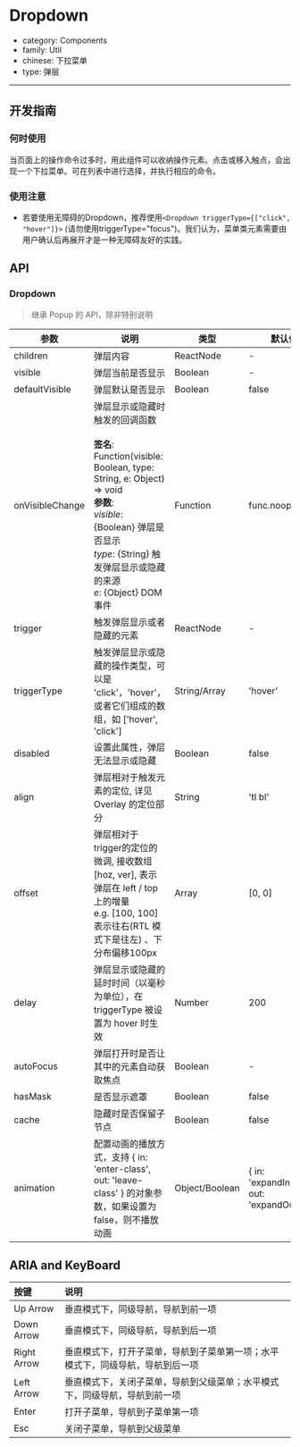 # Dropdown

-   category: Components
-   family: Util
-   chinese: 下拉菜单
-   type: 弹层

---

## 开发指南

### 何时使用

当页面上的操作命令过多时，用此组件可以收纳操作元素。点击或移入触点，会出现一个下拉菜单。可在列表中进行选择，并执行相应的命令。

### 使用注意

-   若要使用无障碍的Dropdown，推荐使用`<Dropdown triggerType={["click", "hover"]}>` (请勿使用triggerType="focus")。我们认为，菜单类元素需要由用户确认后再展开才是一种无障碍友好的实践。

## API

### Dropdown

> 继承 Popup 的 API，除非特别说明

| 参数              | 说明                                                                                                                                                                                              | 类型             | 默认值                                        |
| --------------- | ----------------------------------------------------------------------------------------------------------------------------------------------------------------------------------------------- | -------------- | ------------------------------------------ |
| children        | 弹层内容                                                                                                                                                                                            | ReactNode      | -                                          |
| visible         | 弹层当前是否显示                                                                                                                                                                                        | Boolean        | -                                          |
| defaultVisible  | 弹层默认是否显示                                                                                                                                                                                        | Boolean        | false                                      |
| onVisibleChange | 弹层显示或隐藏时触发的回调函数<br><br>**签名**:<br>Function(visible: Boolean, type: String, e: Object) => void<br>**参数**:<br>_visible_: {Boolean} 弹层是否显示<br>_type_: {String} 触发弹层显示或隐藏的来源<br>_e_: {Object} DOM事件 | Function       | func.noop                                  |
| trigger         | 触发弹层显示或者隐藏的元素                                                                                                                                                                                   | ReactNode      | -                                          |
| triggerType     | 触发弹层显示或隐藏的操作类型，可以是 'click'，'hover'，或者它们组成的数组，如 ['hover', 'click']                                                                                                                               | String/Array   | 'hover'                                    |
| disabled        | 设置此属性，弹层无法显示或隐藏                                                                                                                                                                                 | Boolean        | false                                      |
| align           | 弹层相对于触发元素的定位, 详见 Overlay 的定位部分                                                                                                                                                                  | String         | 'tl bl'                                    |
| offset          | 弹层相对于trigger的定位的微调, 接收数组[hoz, ver], 表示弹层在 left / top 上的增量<br>e.g. [100, 100] 表示往右(RTL 模式下是往左) 、下分布偏移100px                                                                                       | Array          | [0, 0]                                     |
| delay           | 弹层显示或隐藏的延时时间（以毫秒为单位），在 triggerType 被设置为 hover 时生效                                                                                                                                               | Number         | 200                                        |
| autoFocus       | 弹层打开时是否让其中的元素自动获取焦点                                                                                                                                                                             | Boolean        | -                                          |
| hasMask         | 是否显示遮罩                                                                                                                                                                                          | Boolean        | false                                      |
| cache           | 隐藏时是否保留子节点                                                                                                                                                                                      | Boolean        | false                                      |
| animation       | 配置动画的播放方式，支持 { in: 'enter-class', out: 'leave-class' } 的对象参数，如果设置为 false，则不播放动画                                                                                                                 | Object/Boolean | { in: 'expandInDown', out: 'expandOutUp' } |

## ARIA and KeyBoard

| 按键          | 说明                                      |
| :---------- | :-------------------------------------- |
| Up Arrow    | 垂直模式下，同级导航，导航到前一项                       |
| Down Arrow  | 垂直模式下，同级导航，导航到后一项                       |
| Right Arrow | 垂直模式下，打开子菜单，导航到子菜单第一项；水平模式下，同级导航，导航到后一项 |
| Left Arrow  | 垂直模式下，关闭子菜单，导航到父级菜单；水平模式下，同级导航，导航到前一项   |
| Enter       | 打开子菜单，导航到子菜单第一项                         |
| Esc         | 关闭子菜单，导航到父级菜单                           |
